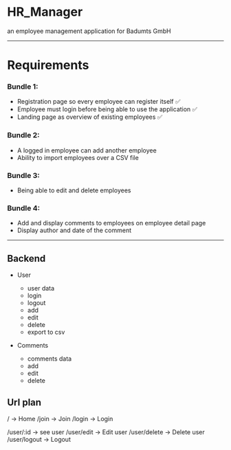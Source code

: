 # HR_Manager

an employee management application for Badumts GmbH

---

# Requirements

### Bundle 1:

- Registration page so every employee can register itself ✅
- Employee must login before being able to use the application ✅
- Landing page as overview of existing employees ✅

### Bundle 2:

- A logged in employee can add another employee
- Ability to import employees over a CSV file

### Bundle 3:

- Being able to edit and delete employees

### Bundle 4:

- Add and display comments to employees on employee detail page
- Display author and date of the comment

---

## Backend

- User

  - user data
  - login
  - logout
  - add
  - edit
  - delete
  - export to csv

- Comments
  - comments data
  - add
  - edit
  - delete

## Url plan

/ -> Home
/join -> Join
/login -> Login

/user/:id -> see user
/user/edit -> Edit user
/user/delete -> Delete user
/user/logout -> Logout
